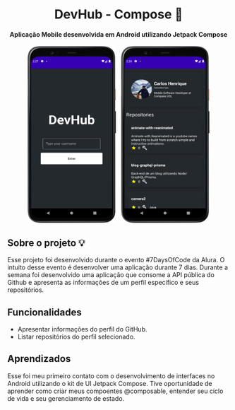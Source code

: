 <h1 align="center">
  DevHub - Compose 📱
</h1>

<h4 align="center">
  Aplicação Mobile desenvolvida em Android utilizando Jetpack Compose
</h4>

<div align="center">
  <img src=".github/account_screen.png" width="200" height="400" />
  &nbsp;
  <img src=".github/profile.png" width="200" height="400" />
</div>

## Sobre o projeto 💡
Esse projeto foi desenvolvido durante o evento #7DaysOfCode da Alura. O intuito desse evento é desenvolver uma aplicação durante 7 dias.
Durante a semana foi desenvolvido uma aplicação que consome a API pública do Github e apresenta as informações de um perfil específico e seus repositórios.

## Funcionalidades

- Apresentar informações do perfil do GitHub.
- Listar repositórios do perfil selecionado.

## Aprendizados

Esse foi meu primeiro contato com o desenvolvimento de interfaces no Android utilizando o kit de UI Jetpack Compose.
Tive oportunidade de aprender como criar meus compoentes @composable, entender seu ciclo de vida e seu gerenciamento de estado.
